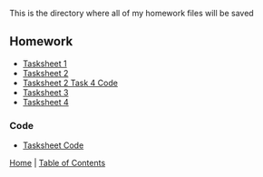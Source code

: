 This is the directory where all of my homework files will be saved

## Homework

* [Tasksheet 1](Tasksheet1.pdf)
* [Tasksheet 2](Tasksheet2.pdf)
* [Tasksheet 2 Task 4 Code](task4.py)
* [Tasksheet 3](Tasksheet3.pdf)
* [Tasksheet 4](Tasksheet4.pdf)

### Code
* [Tasksheet Code](tasksheetCode)



[Home](../README.md) |
[Table of Contents](../TableOfContents.md) 
